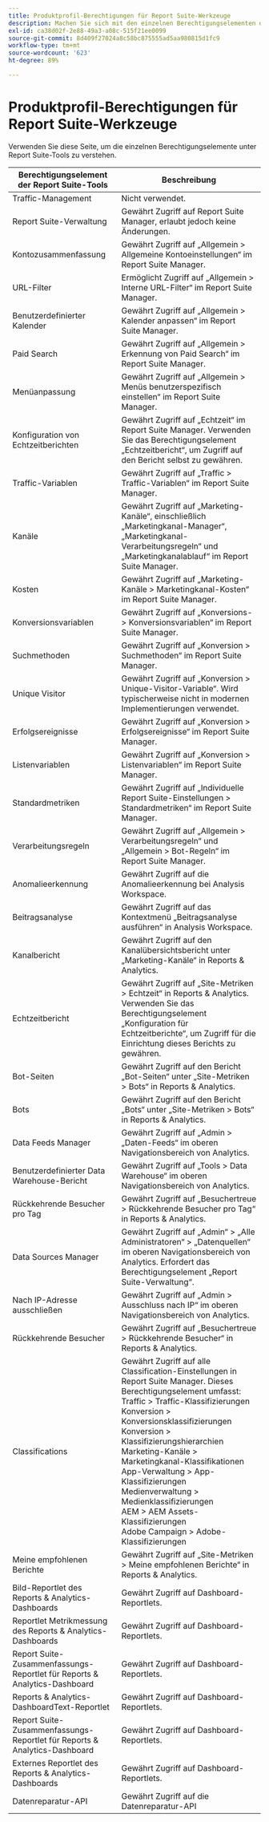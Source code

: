 ```yaml
---
title: Produktprofil-Berechtigungen für Report Suite-Werkzeuge
description: Machen Sie sich mit den einzelnen Berechtigungselementen der Report Suite-Werkzeuge vertraut.
exl-id: ca38d02f-2e88-49a3-a08c-515f21ee0099
source-git-commit: 8d409f27024a8c58bc875555ad5aa980815d1fc9
workflow-type: tm+mt
source-wordcount: '623'
ht-degree: 89%

---
```


# Produktprofil-Berechtigungen für Report Suite-Werkzeuge

Verwenden Sie diese Seite, um die einzelnen Berechtigungselemente unter Report Suite-Tools zu verstehen.

| Berechtigungselement der Report Suite-Tools | Beschreibung |
|------|------|
| Traffic-Management | Nicht verwendet. |
| Report Suite-Verwaltung | Gewährt Zugriff auf Report Suite Manager, erlaubt jedoch keine Änderungen. |
| Kontozusammenfassung | Gewährt Zugriff auf „Allgemein > Allgemeine Kontoeinstellungen“ im Report Suite Manager. |
| URL-Filter | Ermöglicht Zugriff auf „Allgemein > Interne URL-Filter“ im Report Suite Manager. |
| Benutzerdefinierter Kalender | Gewährt Zugriff auf „Allgemein > Kalender anpassen“ im Report Suite Manager. |
| Paid Search | Gewährt Zugriff auf „Allgemein > Erkennung von Paid Search“ im Report Suite Manager. |
| Menüanpassung | Gewährt Zugriff auf „Allgemein > Menüs benutzerspezifisch einstellen“ im Report Suite Manager. |
| Konfiguration von Echtzeitberichten | Gewährt Zugriff auf „Echtzeit“ im Report Suite Manager. Verwenden Sie das Berechtigungselement „Echtzeitbericht“, um Zugriff auf den Bericht selbst zu gewähren. |
| Traffic-Variablen | Gewährt Zugriff auf „Traffic > Traffic-Variablen“ im Report Suite Manager. |
| Kanäle | Gewährt Zugriff auf „Marketing-Kanäle“, einschließlich „Marketingkanal-Manager“, „Marketingkanal-Verarbeitungsregeln“ und „Marketingkanalablauf“ im Report Suite Manager. |
| Kosten | Gewährt Zugriff auf „Marketing-Kanäle > Marketingkanal-Kosten“ im Report Suite Manager. |
| Konversionsvariablen | Gewährt Zugriff auf „Konversions- > Konversionsvariablen“ im Report Suite Manager. |
| Suchmethoden | Gewährt Zugriff auf „Konversion > Suchmethoden“ im Report Suite Manager. |
| Unique Visitor | Gewährt Zugriff auf „Konversion > Unique-Visitor-Variable“. Wird typischerweise nicht in modernen Implementierungen verwendet. |
| Erfolgsereignisse | Gewährt Zugriff auf „Konversion > Erfolgsereignisse“ im Report Suite Manager. |
| Listenvariablen | Gewährt Zugriff auf „Konversion > Listenvariablen“ im Report Suite Manager. |
| Standardmetriken | Gewährt Zugriff auf „Individuelle Report Suite-Einstellungen > Standardmetriken“ im Report Suite Manager. |
| Verarbeitungsregeln | Gewährt Zugriff auf „Allgemein > Verarbeitungsregeln“ und „Allgemein > Bot-Regeln“ im Report Suite Manager. |
| Anomalieerkennung | Gewährt Zugriff auf die Anomalieerkennung bei Analysis Workspace. |
| Beitragsanalyse | Gewährt Zugriff auf das Kontextmenü „Beitragsanalyse ausführen“ in Analysis Workspace. |
| Kanalbericht | Gewährt Zugriff auf den Kanalübersichtsbericht unter „Marketing-Kanäle“ in Reports &amp; Analytics. |
| Echtzeitbericht | Gewährt Zugriff auf „Site-Metriken > Echtzeit“ in Reports &amp; Analytics. Verwenden Sie das Berechtigungselement „Konfiguration für Echtzeitberichte“, um Zugriff für die Einrichtung dieses Berichts zu gewähren. |
| Bot-Seiten | Gewährt Zugriff auf den Bericht „Bot-Seiten“ unter „Site-Metriken > Bots“ in Reports &amp; Analytics. |
| Bots | Gewährt Zugriff auf den Bericht „Bots“ unter „Site-Metriken > Bots“ in Reports &amp; Analytics. |
| Data Feeds Manager | Gewährt Zugriff auf „Admin > „Daten-Feeds“ im oberen Navigationsbereich von Analytics. |
| Benutzerdefinierter Data Warehouse-Bericht | Gewährt Zugriff auf „Tools > Data Warehouse“ im oberen Navigationsbereich von Analytics. |
| Rückkehrende Besucher pro Tag | Gewährt Zugriff auf „Besuchertreue > Rückkehrende Besucher pro Tag“ in Reports &amp; Analytics. |
| Data Sources Manager | Gewährt Zugriff auf „Admin“ > „Alle Administratoren“ > „Datenquellen“ im oberen Navigationsbereich von Analytics. Erfordert das Berechtigungselement „Report Suite-Verwaltung“. |
| Nach IP-Adresse ausschließen | Gewährt Zugriff auf „Admin > Ausschluss nach IP“ im oberen Navigationsbereich von Analytics. |
| Rückkehrende Besucher | Gewährt Zugriff auf „Besuchertreue > Rückkehrende Besucher“ in Reports &amp; Analytics. |
| Classifications | Gewährt Zugriff auf alle Classification-Einstellungen in Report Suite Manager. Dieses Berechtigungselement umfasst: <br>Traffic > Traffic-Klassifizierungen<br>Konversion > Konversionsklassifizierungen<br>Konversion > Klassifizierungshierarchien<br>Marketing-Kanäle > Marketingkanal-Klassifikationen<br>App-Verwaltung > App-Klassifizierungen<br>Medienverwaltung > Medienklassifizierungen<br>AEM > AEM Assets-Klassifizierungen<br>Adobe Campaign > Adobe-Klassifizierungen |
| Meine empfohlenen Berichte | Gewährt Zugriff auf „Site-Metriken > Meine empfohlenen Berichte“ in Reports &amp; Analytics. |
| Bild-Reportlet des Reports &amp; Analytics-Dashboards | Gewährt Zugriff auf Dashboard-Reportlets. |
| Reportlet Metrikmessung des Reports &amp; Analytics-Dashboards | Gewährt Zugriff auf Dashboard-Reportlets. |
| Report Suite-Zusammenfassungs-Reportlet für Reports &amp; Analytics-Dashboard | Gewährt Zugriff auf Dashboard-Reportlets. |
| Reports &amp; Analytics-DashboardText-Reportlet | Gewährt Zugriff auf Dashboard-Reportlets. |
| Report Suite-Zusammenfassungs-Reportlet für Reports &amp; Analytics-Dashboard | Gewährt Zugriff auf Dashboard-Reportlets. |
| Externes Reportlet des Reports &amp; Analytics-Dashboards | Gewährt Zugriff auf Dashboard-Reportlets. |
| Datenreparatur-API | Gewährt Zugriff auf die Datenreparatur-API |
